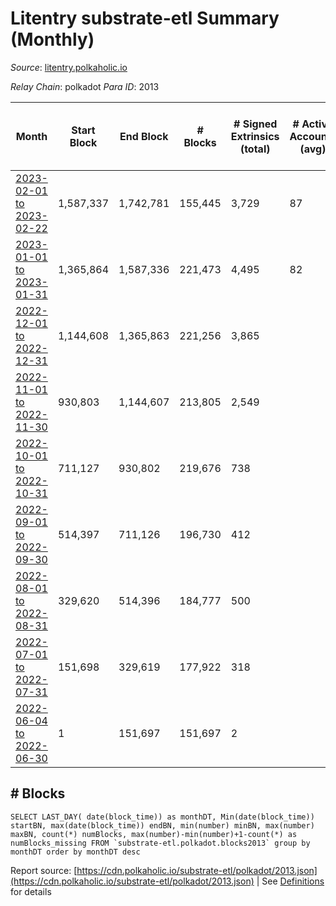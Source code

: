 # Litentry substrate-etl Summary (Monthly)

_Source_: [litentry.polkaholic.io](https://litentry.polkaholic.io)

*Relay Chain*: polkadot
*Para ID*: 2013



| Month | Start Block | End Block | # Blocks | # Signed Extrinsics (total) | # Active Accounts (avg) | # Addresses with Balances (max) | Issues |
| ----- | ----------- | --------- | -------- | --------------------------- | ----------------------- | ------------------------------- | ------ |
| [2023-02-01 to 2023-02-22](/polkadot/2013-litentry/2023-02-28.md) | 1,587,337 | 1,742,781 | 155,445 | 3,729 | 87 | 4,765 | -   |   
| [2023-01-01 to 2023-01-31](/polkadot/2013-litentry/2023-01-31.md) | 1,365,864 | 1,587,336 | 221,473 | 4,495 | 82 | 4,751 | -   |   
| [2022-12-01 to 2022-12-31](/polkadot/2013-litentry/2022-12-31.md) | 1,144,608 | 1,365,863 | 221,256 | 3,865 |  | 4,741 | -   |   
| [2022-11-01 to 2022-11-30](/polkadot/2013-litentry/2022-11-30.md) | 930,803 | 1,144,607 | 213,805 | 2,549 |  | 4,720 | -   |   
| [2022-10-01 to 2022-10-31](/polkadot/2013-litentry/2022-10-31.md) | 711,127 | 930,802 | 219,676 | 738 |  | 4,678 | -   |   
| [2022-09-01 to 2022-09-30](/polkadot/2013-litentry/2022-09-30.md) | 514,397 | 711,126 | 196,730 | 412 |  | 4,671 | -   |   
| [2022-08-01 to 2022-08-31](/polkadot/2013-litentry/2022-08-31.md) | 329,620 | 514,396 | 184,777 | 500 |  | 4,671 | -   |   
| [2022-07-01 to 2022-07-31](/polkadot/2013-litentry/2022-07-31.md) | 151,698 | 329,619 | 177,922 | 318 |  | 4,671 | -   |   
| [2022-06-04 to 2022-06-30](/polkadot/2013-litentry/2022-06-30.md) | 1 | 151,697 | 151,697 | 2 |  | 16 | -   |   

## # Blocks
```
SELECT LAST_DAY( date(block_time)) as monthDT, Min(date(block_time)) startBN, max(date(block_time)) endBN, min(number) minBN, max(number) maxBN, count(*) numBlocks, max(number)-min(number)+1-count(*) as numBlocks_missing FROM `substrate-etl.polkadot.blocks2013` group by monthDT order by monthDT desc
```



Report source: [https://cdn.polkaholic.io/substrate-etl/polkadot/2013.json](https://cdn.polkaholic.io/substrate-etl/polkadot/2013.json) | See [Definitions](/DEFINITIONS.md) for details
